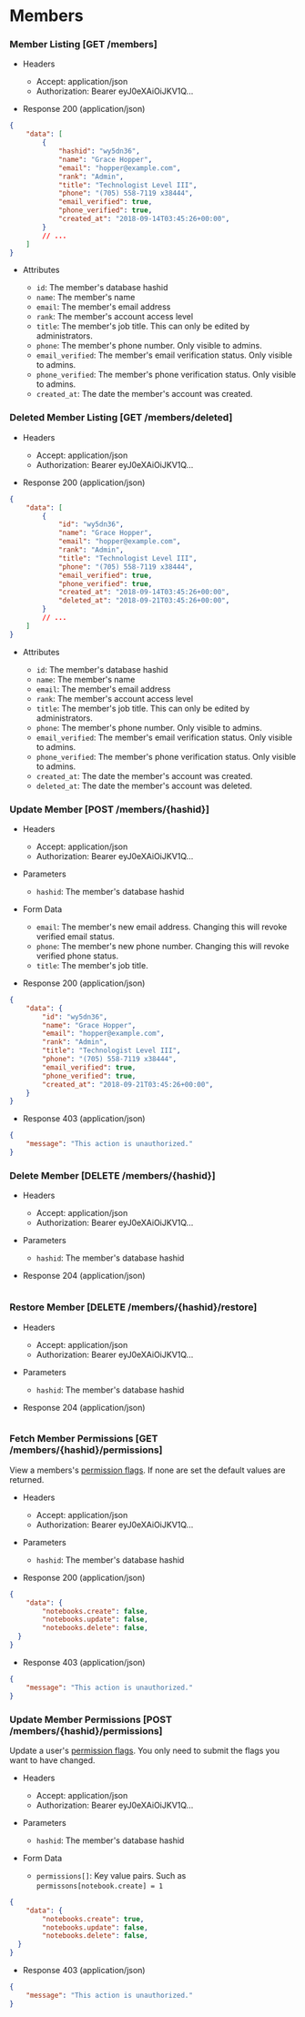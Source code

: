 # Members

### Member Listing [GET /members]

+ Headers

    + Accept: application/json
    + Authorization: Bearer eyJ0eXAiOiJKV1Q...

+ Response 200 (application/json)

```json
{
    "data": [
        {
            "hashid": "wy5dn36",
            "name": "Grace Hopper",
            "email": "hopper@example.com",
            "rank": "Admin",
            "title": "Technologist Level III",
            "phone": "(705) 558-7119 x38444",
            "email_verified": true,
            "phone_verified": true,
            "created_at": "2018-09-14T03:45:26+00:00",
        }
        // ...
    ]
}
```

+ Attributes

    + `id`: The member's database hashid
    + `name`: The member's name
    + `email`: The member's email address
    + `rank`: The member's account access level
    + `title`: The member's job title.  This can only be edited by administrators.
    + `phone`: The member's phone number.  Only visible to admins.
    + `email_verified`: The member's email verification status. Only visible to admins.
    + `phone_verified`: The member's phone verification status. Only visible to admins.
    + `created_at`: The date the member's account was created.

### Deleted Member Listing [GET /members/deleted]

+ Headers

    + Accept: application/json
    + Authorization: Bearer eyJ0eXAiOiJKV1Q...

+ Response 200 (application/json)

```json
{
    "data": [
        {
            "id": "wy5dn36",
            "name": "Grace Hopper",
            "email": "hopper@example.com",
            "rank": "Admin",
            "title": "Technologist Level III",
            "phone": "(705) 558-7119 x38444",
            "email_verified": true,
            "phone_verified": true,
            "created_at": "2018-09-14T03:45:26+00:00",
            "deleted_at": "2018-09-21T03:45:26+00:00",
        }
        // ...
    ]
}
```

+ Attributes

    + `id`: The member's database hashid
    + `name`: The member's name
    + `email`: The member's email address
    + `rank`: The member's account access level
    + `title`: The member's job title.  This can only be edited by administrators.
    + `phone`: The member's phone number.  Only visible to admins.
    + `email_verified`: The member's email verification status. Only visible to admins.
    + `phone_verified`: The member's phone verification status. Only visible to admins.
    + `created_at`: The date the member's account was created.
    + `deleted_at`: The date the member's account was deleted.

### Update Member [POST /members/{hashid}]

+ Headers

    + Accept: application/json
    + Authorization: Bearer eyJ0eXAiOiJKV1Q...

+ Parameters

    + `hashid`: The member's database hashid

+ Form Data

    + `email`: The member's new email address.  Changing this will revoke verified email status.
    + `phone`: The member's new phone number.  Changing this will revoke verified phone status.
    + `title`: The member's job title.

+ Response 200 (application/json)

```json
{
    "data": {
        "id": "wy5dn36",
        "name": "Grace Hopper",
        "email": "hopper@example.com",
        "rank": "Admin",
        "title": "Technologist Level III",
        "phone": "(705) 558-7119 x38444",
        "email_verified": true,
        "phone_verified": true,
        "created_at": "2018-09-21T03:45:26+00:00",
    }
}
```

+ Response 403 (application/json)

```json
{
    "message": "This action is unauthorized."
}
```

### Delete Member [DELETE /members/{hashid}]

+ Headers

    + Accept: application/json
    + Authorization: Bearer eyJ0eXAiOiJKV1Q...

+ Parameters

    + `hashid`: The member's database hashid

+ Response 204 (application/json)

```json

```

### Restore Member [DELETE /members/{hashid}/restore]

+ Headers

    + Accept: application/json
    + Authorization: Bearer eyJ0eXAiOiJKV1Q...

+ Parameters

    + `hashid`: The member's database hashid

+ Response 204 (application/json)

```json

```

### Fetch Member Permissions [GET /members/{hashid}/permissions]

View a members's [permission flags](/permissions.html). If none are set the default values are returned.

+ Headers

    + Accept: application/json
    + Authorization: Bearer eyJ0eXAiOiJKV1Q...

+ Parameters

    + `hashid`: The member's database hashid

+ Response 200 (application/json)

```json
{
    "data": {
        "notebooks.create": false,
        "notebooks.update": false,
        "notebooks.delete": false,
  }
}
```

+ Response 403 (application/json)

```json
{
    "message": "This action is unauthorized."
}
```

### Update Member Permissions [POST /members/{hashid}/permissions]

Update a user's [permission flags](/permissions.html).  You only need to submit the flags you want to have changed.

+ Headers

    + Accept: application/json
    + Authorization: Bearer eyJ0eXAiOiJKV1Q...

+ Parameters

    + `hashid`: The member's database hashid

+ Form Data

    + `permissions[]`: Key value pairs. Such as `permissons[notebook.create] = 1`

```json
{
    "data": {
        "notebooks.create": true,
        "notebooks.update": false,
        "notebooks.delete": false,
  }
}
```

+ Response 403 (application/json)

```json
{
    "message": "This action is unauthorized."
}
```

